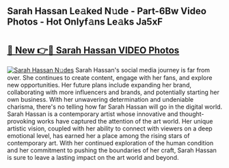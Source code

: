 ## Sarah Hassan Le𝚊ked N𝚞de - Part-6Bw Video Photos - Hot Onlyf𝚊ns Le𝚊ks Ja5xF

# <h2><a href="http://ac11207.deff.icu/?id=Sarah+Hassan">🔗 New 👉🔴 Sarah Hassan VIDEO Photos</a></h2>

[![Sarah Hassan N𝚞des](https://i.imgur.com/rIISA9y.gif)](http://ac11207.deff.icu/?id=Sarah+Hassan)
Sarah Hassan's social media journey is far from over. She continues to create content, engage with her fans, and explore new opportunities. Her future plans include expanding her brand, collaborating with more influencers and brands, and potentially starting her own business. With her unwavering determination and undeniable charisma, there's no telling how far Sarah Hassan will go in the digital world. Sarah Hassan is a contemporary artist whose innovative and thought-provoking works have captured the attention of the art world. Her unique artistic vision, coupled with her ability to connect with viewers on a deep emotional level, has earned her a place among the rising stars of contemporary art. With her continued exploration of the human condition and her commitment to pushing the boundaries of her craft, Sarah Hassan is sure to leave a lasting impact on the art world and beyond.
